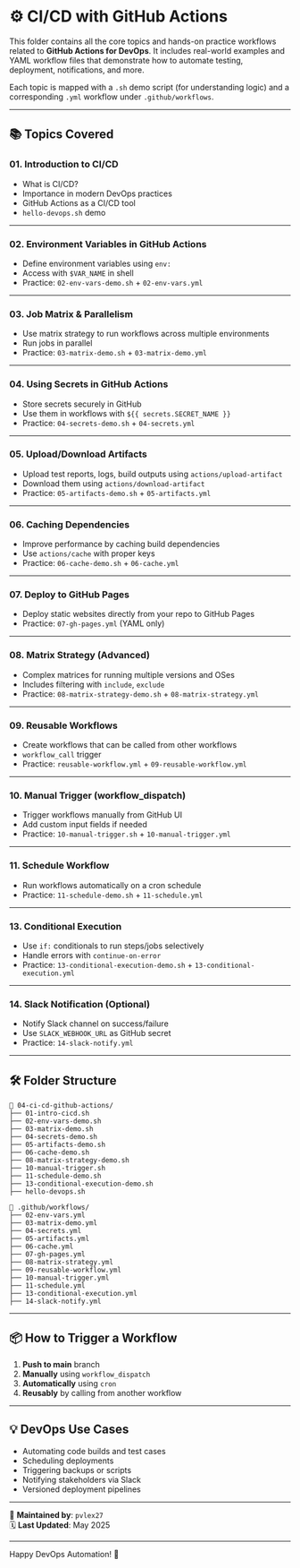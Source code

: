 # ⚙️ CI/CD with GitHub Actions

This folder contains all the core topics and hands-on practice workflows related to **GitHub Actions for DevOps**. It includes real-world examples and YAML workflow files that demonstrate how to automate testing, deployment, notifications, and more.

Each topic is mapped with a `.sh` demo script (for understanding logic) and a corresponding `.yml` workflow under `.github/workflows`.

---

## 📚 Topics Covered

### 01. Introduction to CI/CD
- What is CI/CD?
- Importance in modern DevOps practices
- GitHub Actions as a CI/CD tool
- `hello-devops.sh` demo

---

### 02. Environment Variables in GitHub Actions
- Define environment variables using `env:`
- Access with `$VAR_NAME` in shell
- Practice: `02-env-vars-demo.sh` + `02-env-vars.yml`

---

### 03. Job Matrix & Parallelism
- Use matrix strategy to run workflows across multiple environments
- Run jobs in parallel
- Practice: `03-matrix-demo.sh` + `03-matrix-demo.yml`

---

### 04. Using Secrets in GitHub Actions
- Store secrets securely in GitHub
- Use them in workflows with `${{ secrets.SECRET_NAME }}`
- Practice: `04-secrets-demo.sh` + `04-secrets.yml`

---

### 05. Upload/Download Artifacts
- Upload test reports, logs, build outputs using `actions/upload-artifact`
- Download them using `actions/download-artifact`
- Practice: `05-artifacts-demo.sh` + `05-artifacts.yml`

---

### 06. Caching Dependencies
- Improve performance by caching build dependencies
- Use `actions/cache` with proper keys
- Practice: `06-cache-demo.sh` + `06-cache.yml`

---

### 07. Deploy to GitHub Pages
- Deploy static websites directly from your repo to GitHub Pages
- Practice: `07-gh-pages.yml` (YAML only)

---

### 08. Matrix Strategy (Advanced)
- Complex matrices for running multiple versions and OSes
- Includes filtering with `include`, `exclude`
- Practice: `08-matrix-strategy-demo.sh` + `08-matrix-strategy.yml`

---

### 09. Reusable Workflows
- Create workflows that can be called from other workflows
- `workflow_call` trigger
- Practice: `reusable-workflow.yml` + `09-reusable-workflow.yml`

---

### 10. Manual Trigger (workflow_dispatch)
- Trigger workflows manually from GitHub UI
- Add custom input fields if needed
- Practice: `10-manual-trigger.sh` + `10-manual-trigger.yml`

---

### 11. Schedule Workflow
- Run workflows automatically on a cron schedule
- Practice: `11-schedule-demo.sh` + `11-schedule.yml`

---

### 13. Conditional Execution
- Use `if:` conditionals to run steps/jobs selectively
- Handle errors with `continue-on-error`
- Practice: `13-conditional-execution-demo.sh` + `13-conditional-execution.yml`

---

### 14. Slack Notification (Optional)
- Notify Slack channel on success/failure
- Use `SLACK_WEBHOOK_URL` as GitHub secret
- Practice: `14-slack-notify.yml`

---

## 🛠 Folder Structure

```
📁 04-ci-cd-github-actions/
├── 01-intro-cicd.sh
├── 02-env-vars-demo.sh
├── 03-matrix-demo.sh
├── 04-secrets-demo.sh
├── 05-artifacts-demo.sh
├── 06-cache-demo.sh
├── 08-matrix-strategy-demo.sh
├── 10-manual-trigger.sh
├── 11-schedule-demo.sh
├── 13-conditional-execution-demo.sh
├── hello-devops.sh

📁 .github/workflows/
├── 02-env-vars.yml
├── 03-matrix-demo.yml
├── 04-secrets.yml
├── 05-artifacts.yml
├── 06-cache.yml
├── 07-gh-pages.yml
├── 08-matrix-strategy.yml
├── 09-reusable-workflow.yml
├── 10-manual-trigger.yml
├── 11-schedule.yml
├── 13-conditional-execution.yml
├── 14-slack-notify.yml
```

---

## 📦 How to Trigger a Workflow

1. **Push to main** branch
2. **Manually** using `workflow_dispatch`
3. **Automatically** using `cron`
4. **Reusably** by calling from another workflow

---

## 💡 DevOps Use Cases

- Automating code builds and test cases
- Scheduling deployments
- Triggering backups or scripts
- Notifying stakeholders via Slack
- Versioned deployment pipelines

---

📌 **Maintained by**: `pvlex27`  
🗓️ **Last Updated**: May 2025

---

Happy DevOps Automation! 🚀
